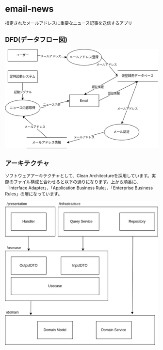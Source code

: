 # email-news
指定されたメールアドレスに重要なニュース記事を送信するアプリ

## DFD(データフロー図)
![データフロー図](architecture/dfd.drawio.png "データフロー図")

## アーキテクチャ
ソフトウェアアーキテクチャとして、Clean Architectureを採用しています。実際のファイル構成と合わせると以下の通りになります。上から順番に、「Interface Adapter」、「Application Business Rule」、「Enterprise Business Rules」の層になっています。

![アーキテクチャ図](architecture/software_arch.drawio.png "データフロー図")